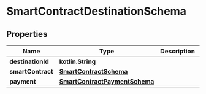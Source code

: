 
# SmartContractDestinationSchema

## Properties
Name | Type | Description | Notes
------------ | ------------- | ------------- | -------------
**destinationId** | **kotlin.String** |  |  [optional]
**smartContract** | [**SmartContractSchema**](SmartContractSchema.md) |  |  [optional]
**payment** | [**SmartContractPaymentSchema**](SmartContractPaymentSchema.md) |  |  [optional]



